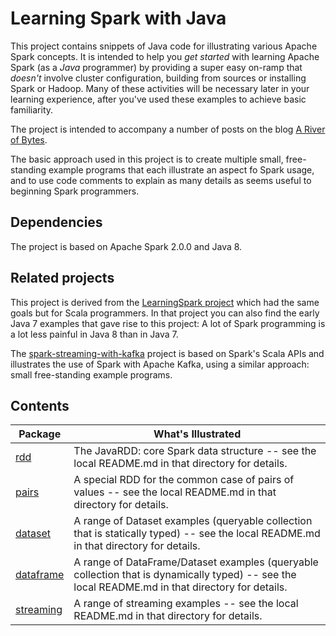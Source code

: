 # Learning Spark with Java

This project contains snippets of Java code for illustrating various
Apache Spark concepts. It is
intended to help you _get started_ with learning Apache Spark (as a _Java_ programmer)
by providing a super easy on-ramp that _doesn't_ involve cluster configuration,
building from sources or installing Spark or Hadoop. Many of these activities will be
necessary later in your learning experience,
after you've used these examples to achieve basic familiarity.

The project is intended to accompany a number of posts on the blog
[A River of Bytes](http://www.river-of-bytes.com).

The basic approach used in this project is to create multiple small, free-standing example
programs that each illustrate an aspect fo Spark usage, and to use code comments to explain as
many details as seems useful to beginning Spark programmers.

## Dependencies

The project is based on Apache Spark 2.0.0 and Java 8.

## Related projects

This project is derived from the
[LearningSpark project](https://github.com/spirom/LearningSpark) which had the same goals but for
Scala programmers. In that project you can also find the early Java 7 examples that gave
rise to this project: A lot of Spark programming is a lot less painful in Java 8 than in Java 7.

The [spark-streaming-with-kafka](https://github.com/spirom/spark-streaming-with-kafka) project is
based on Spark's Scala APIs and illustrates the use of Spark with Apache Kafka, using a similar
approach: small free-standing example programs.

## Contents

| Package | What's Illustrated    |
|---------|-----------------------|
| [rdd](src/main/java/rdd) | The JavaRDD: core Spark data structure -- see the local README.md in that directory for details. |
| [pairs](src/main/java/pairs) | A special RDD for the common case of pairs of values -- see the local README.md in that directory for details. |
| [dataset](src/main/java/dataset) | A range of Dataset examples (queryable collection that is statically typed) -- see the local README.md in that directory for details. |
| [dataframe](src/main/java/dataframe) | A range of DataFrame/Dataset<Row> examples (queryable collection that is dynamically typed) -- see the local README.md in that directory for details. |
| [streaming](src/main/java/streaming) | A range of streaming examples -- see the local README.md in that directory for details. |
